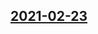 ## [2021-02-23](https://github.com/faktaoklimatu/graphics/blob/9e6ebfa493e3f4697ad766a1056ff9e245669ae6/data-visualization/energetics/world/electricity-production-in-world-regions/sk-elektrina-svet.ai)



